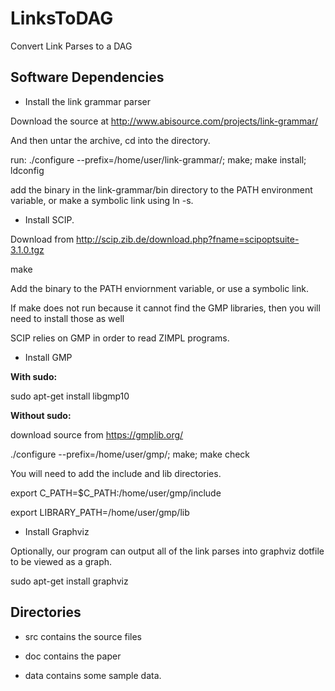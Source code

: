 LinksToDAG
==========

Convert Link Parses to a DAG



Software Dependencies
---------------------

* Install the link grammar parser

Download the source at http://www.abisource.com/projects/link-grammar/

And then untar the archive, cd into the directory.

run: ./configure --prefix=/home/user/link-grammar/; make; make install; ldconfig

add the binary in the link-grammar/bin directory to the PATH environment variable, or make a symbolic link using ln -s.

* Install SCIP.

Download from http://scip.zib.de/download.php?fname=scipoptsuite-3.1.0.tgz

make

Add the binary to the PATH enviornment variable, or use a symbolic link.

If make does not run because it cannot find the GMP libraries, then you will need to install those as well

SCIP relies on GMP in order to read ZIMPL programs.

* Install GMP

**With sudo:**

sudo apt-get install libgmp10

**Without sudo:**

download source from https://gmplib.org/ 

./configure --prefix=/home/user/gmp/; make; make check

You will need to add the include and lib directories.

export C_PATH=$C_PATH:/home/user/gmp/include 

export LIBRARY_PATH=/home/user/gmp/lib


* Install Graphviz

Optionally, our program can output all of the link parses into graphviz dotfile to be viewed as a graph.

sudo apt-get install graphviz


Directories
-----------
* src contains the source files

* doc contains the paper

* data contains some sample data.


